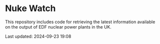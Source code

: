 # Nuke Watch

This repository includes code for retrieving the latest information available on the output of EDF nuclear power plants in the UK.

Last updated: 2024-09-23 19:08